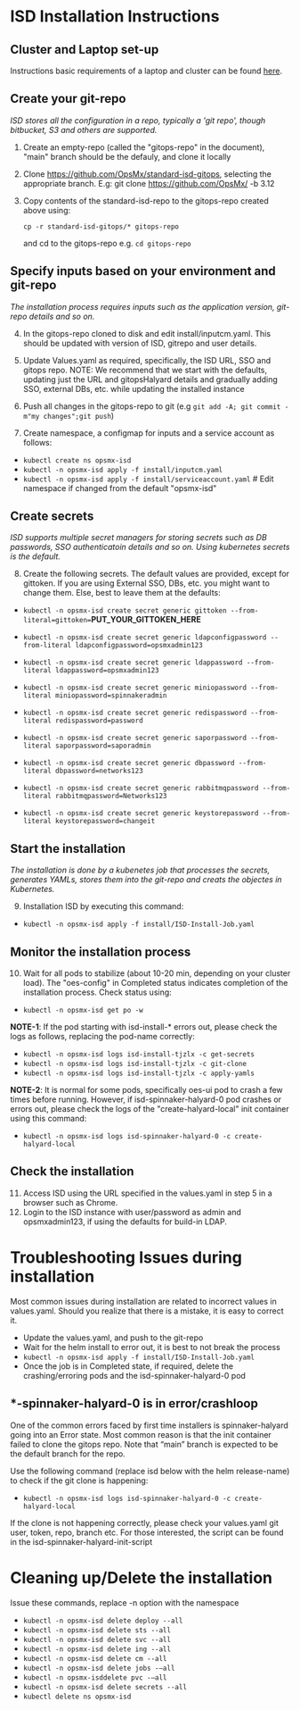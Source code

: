 # ISD Installation Instructions

## Cluster and Laptop set-up
Instructions basic requirements of a laptop and cluster can be found [here](https://docs.google.com/document/d/1SeQ53Ve3xHA9nBBf7C47_Qk4tcd4qxzyq4w2gFMAq28/edit#heading=h.gaiml9joopel).

## Create your git-repo
*ISD stores all the configuration in a repo, typically a 'git repo', though bitbucket, S3 and others are supported.*

1. Create an empty-repo (called the "gitops-repo" in the document),  "main" branch should be the defauly, and clone it locally
2. Clone https://github.com/OpsMx/standard-isd-gitops, selecting the appropriate branch. E.g:
   git clone https://github.com/OpsMx/  -b 3.12
3. Copy contents of the standard-isd-repo to the gitops-repo created above using:
   
   `cp -r standard-isd-gitops/* gitops-repo`
   
   and cd to the gitops-repo e.g. `cd gitops-repo`

## Specify inputs based on your environment and git-repo
*The installation process requires inputs such as the application version, git-repo details and so on.*

4. In the gitops-repo cloned to disk and edit install/inputcm.yaml. This should be updated with version of ISD, gitrepo and user details.
5. Update Values.yaml as required, specifically, the ISD URL, SSO and gitops repo. 
NOTE: We recommend that we start with the defaults, updating just the URL and gitopsHalyard details and gradually adding SSO, external DBs, etc. while updating the installed instance

6. Push all changes in the gitops-repo to git (e.g `git add -A; git commit -m"my changes";git push`)

7. Create namespace, a configmap for inputs and a service account as follows:
- `kubectl create ns opsmx-isd` 
- `kubectl -n opsmx-isd apply -f install/inputcm.yaml` 
- `kubectl -n opsmx-isd apply -f install/serviceaccount.yaml` # Edit namespace if changed from the default "opsmx-isd"

## Create secrets
*ISD supports multiple secret managers for storing secrets such as DB passwords, SSO authenticatoin details and so on. Using kubernetes secrets is the default.*

8. Create the following secrets. The default values are provided, except for gittoken. If you are using External SSO, DBs, etc. you might want to change them. Else, best to leave them at the defaults:
- `kubectl -n opsmx-isd create secret generic gittoken --from-literal=gittoken=`**PUT_YOUR_GITTOKEN_HERE**

- `kubectl -n opsmx-isd create secret generic ldapconfigpassword --from-literal ldapconfigpassword=opsmxadmin123`
- `kubectl -n opsmx-isd create secret generic ldappassword --from-literal ldappassword=opsmxadmin123`
- `kubectl -n opsmx-isd create secret generic miniopassword --from-literal miniopassword=spinnakeradmin`
- `kubectl -n opsmx-isd create secret generic redispassword --from-literal redispassword=password`
- `kubectl -n opsmx-isd create secret generic saporpassword --from-literal saporpassword=saporadmin`
- `kubectl -n opsmx-isd create secret generic dbpassword --from-literal dbpassword=networks123`
- `kubectl -n opsmx-isd create secret generic rabbitmqpassword --from-literal rabbitmqpassword=Networks123`
- `kubectl -n opsmx-isd create secret generic keystorepassword --from-literal keystorepassword=changeit`

## Start the installation
*The installation is done by a kubenetes job that processes the secrets, generates YAMLs, stores them into the git-repo and creats the objectes in Kubernetes.*

9. Installation ISD by executing this command:

- `kubectl -n opsmx-isd apply -f install/ISD-Install-Job.yaml`

## Monitor the installation process
10. Wait for all pods to stabilize (about 10-20 min, depending on your cluster load). The "oes-config" in Completed status indicates completion of the installation process. Check status using:

- `kubectl -n opsmx-isd get po -w`

**NOTE-1**: If the pod starting with isd-install-* errors out, please check the logs as follows, replacing the pod-name correctly:
- `kubectl -n opsmx-isd logs isd-install-tjzlx -c get-secrets`
- `kubectl -n opsmx-isd logs isd-install-tjzlx -c git-clone`
- `kubectl -n opsmx-isd logs isd-install-tjzlx -c apply-yamls`


**NOTE-2**: It is normal for some pods, specifically oes-ui pod to crash a few times before running. However, if isd-spinnaker-halyard-0 pod crashes or errors out, please check the logs of the "create-halyard-local" init container using this command:
- `kubectl -n opsmx-isd logs isd-spinnaker-halyard-0 -c create-halyard-local`

## Check the installation
11. Access ISD using the URL specified in the values.yaml in step 5 in a browser such as Chrome.
12. Login to the ISD instance with user/password as admin and opsmxadmin123, if using the defaults for build-in LDAP.

# Troubleshooting Issues during installation
Most common issues during installation are related to incorrect values in values.yaml. Should you realize that there is a mistake, it is easy to correct it.
- Update the values.yaml, and push to the git-repo
- Wait for the helm install to error out, it is best to not break the process
- `kubectl -n opsmx-isd apply -f install/ISD-Install-Job.yaml`
- Once the job is in Completed state, if required, delete the crashing/erroring pods and the isd-spinnaker-halyard-0 pod

## *-spinnaker-halyard-0 is in error/crashloop
One of the common errors faced by first time installers is spinnaker-halyard going into an Error state. Most common reason is that the init container failed to clone the gitops repo. Note that “main” branch is expected to be the default branch for the repo.

Use the following command (replace isd below with the helm release-name) to check if the git clone is happening:

- `kubectl -n opsmx-isd logs isd-spinnaker-halyard-0 -c create-halyard-local`

If the clone is not happening correctly, please check your values.yaml git user, token, repo, branch etc. For those interested, the script can be found in the isd-spinnaker-halyard-init-script

# Cleaning up/Delete the installation

Issue these commands, replace -n option with the namespace 
- `kubectl -n opsmx-isd delete deploy --all`
- `kubectl -n opsmx-isd delete sts --all`
- `kubectl -n opsmx-isd delete svc --all`
- `kubectl -n opsmx-isd delete ing --all`
- `kubectl -n opsmx-isd delete cm --all`
- `kubectl -n opsmx-isd delete jobs -–all` 
- `kubectl -n opsmx-isddelete pvc -–all`
- `kubectl -n opsmx-isd delete secrets --all`
- `kubectl delete ns opsmx-isd`


